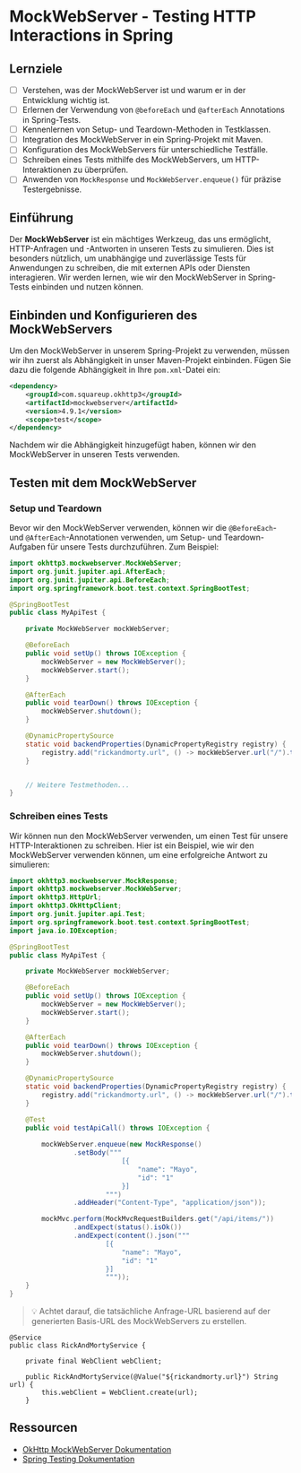 # MockWebServer - Testing HTTP Interactions in Spring

## Lernziele

- [ ] Verstehen, was der MockWebServer ist und warum er in der Entwicklung wichtig ist.
- [ ] Erlernen der Verwendung von `@beforeEach` und `@afterEach` Annotations in Spring-Tests.
- [ ] Kennenlernen von Setup- und Teardown-Methoden in Testklassen.
- [ ] Integration des MockWebServer in ein Spring-Projekt mit Maven.
- [ ] Konfiguration des MockWebServers für unterschiedliche Testfälle.
- [ ] Schreiben eines Tests mithilfe des MockWebServers, um HTTP-Interaktionen zu überprüfen.
- [ ] Anwenden von `MockResponse` und `MockWebServer.enqueue()` für präzise Testergebnisse.

## Einführung

Der **MockWebServer** ist ein mächtiges Werkzeug, das uns ermöglicht, HTTP-Anfragen und -Antworten in unseren Tests zu simulieren. Dies ist besonders nützlich, um unabhängige und zuverlässige Tests für Anwendungen zu schreiben, die mit externen APIs oder Diensten interagieren. Wir werden lernen, wie wir den MockWebServer in Spring-Tests einbinden und nutzen können.

## Einbinden und Konfigurieren des MockWebServers

Um den MockWebServer in unserem Spring-Projekt zu verwenden, müssen wir ihn zuerst als Abhängigkeit in unser Maven-Projekt einbinden. Fügen Sie dazu die folgende Abhängigkeit in Ihre `pom.xml`-Datei ein:

```xml
<dependency>
    <groupId>com.squareup.okhttp3</groupId>
    <artifactId>mockwebserver</artifactId>
    <version>4.9.1</version>
    <scope>test</scope>
</dependency>
```

Nachdem wir die Abhängigkeit hinzugefügt haben, können wir den MockWebServer in unseren Tests verwenden.

## Testen mit dem MockWebServer

### Setup und Teardown

Bevor wir den MockWebServer verwenden, können wir die `@BeforeEach`- und `@AfterEach`-Annotationen verwenden, um Setup- und Teardown-Aufgaben für unsere Tests durchzuführen. Zum Beispiel:

```java
import okhttp3.mockwebserver.MockWebServer;
import org.junit.jupiter.api.AfterEach;
import org.junit.jupiter.api.BeforeEach;
import org.springframework.boot.test.context.SpringBootTest;

@SpringBootTest
public class MyApiTest {

    private MockWebServer mockWebServer;

    @BeforeEach
    public void setUp() throws IOException {
        mockWebServer = new MockWebServer();
        mockWebServer.start();
    }

    @AfterEach
    public void tearDown() throws IOException {
        mockWebServer.shutdown();
    }

    @DynamicPropertySource
    static void backendProperties(DynamicPropertyRegistry registry) {
        registry.add("rickandmorty.url", () -> mockWebServer.url("/").toString());
    }


    // Weitere Testmethoden...
}
```

### Schreiben eines Tests

Wir können nun den MockWebServer verwenden, um einen Test für unsere HTTP-Interaktionen zu schreiben. Hier ist ein Beispiel, wie wir den MockWebServer verwenden können, um eine erfolgreiche Antwort zu simulieren:

```java
import okhttp3.mockwebserver.MockResponse;
import okhttp3.mockwebserver.MockWebServer;
import okhttp3.HttpUrl;
import okhttp3.OkHttpClient;
import org.junit.jupiter.api.Test;
import org.springframework.boot.test.context.SpringBootTest;
import java.io.IOException;

@SpringBootTest
public class MyApiTest {

    private MockWebServer mockWebServer;

    @BeforeEach
    public void setUp() throws IOException {
        mockWebServer = new MockWebServer();
        mockWebServer.start();
    }

    @AfterEach
    public void tearDown() throws IOException {
        mockWebServer.shutdown();
    }

    @DynamicPropertySource
    static void backendProperties(DynamicPropertyRegistry registry) {
        registry.add("rickandmorty.url", () -> mockWebServer.url("/").toString());
    }

    @Test
    public void testApiCall() throws IOException {
        
        mockWebServer.enqueue(new MockResponse()
                .setBody("""
                            [{
                                "name": "Mayo",
                                "id": "1"
                            }]
                        """)
                .addHeader("Content-Type", "application/json"));

        mockMvc.perform(MockMvcRequestBuilders.get("/api/items/"))
                .andExpect(status().isOk())
                .andExpect(content().json("""
                        [{
                            "name": "Mayo",
                            "id": "1"
                        }]
                        """));
    }
}
```

> 💡 Achtet darauf, die tatsächliche Anfrage-URL basierend auf der generierten Basis-URL des MockWebServers zu erstellen.

```
@Service
public class RickAndMortyService {

    private final WebClient webClient;

    public RickAndMortyService(@Value("${rickandmorty.url}") String url) {
        this.webClient = WebClient.create(url);
    }

```

## Ressourcen

- [OkHttp MockWebServer Dokumentation](https://github.com/square/okhttp/tree/master/mockwebserver)
- [Spring Testing Dokumentation](https://docs.spring.io/spring-framework/docs/current/reference/html/testing.html)
